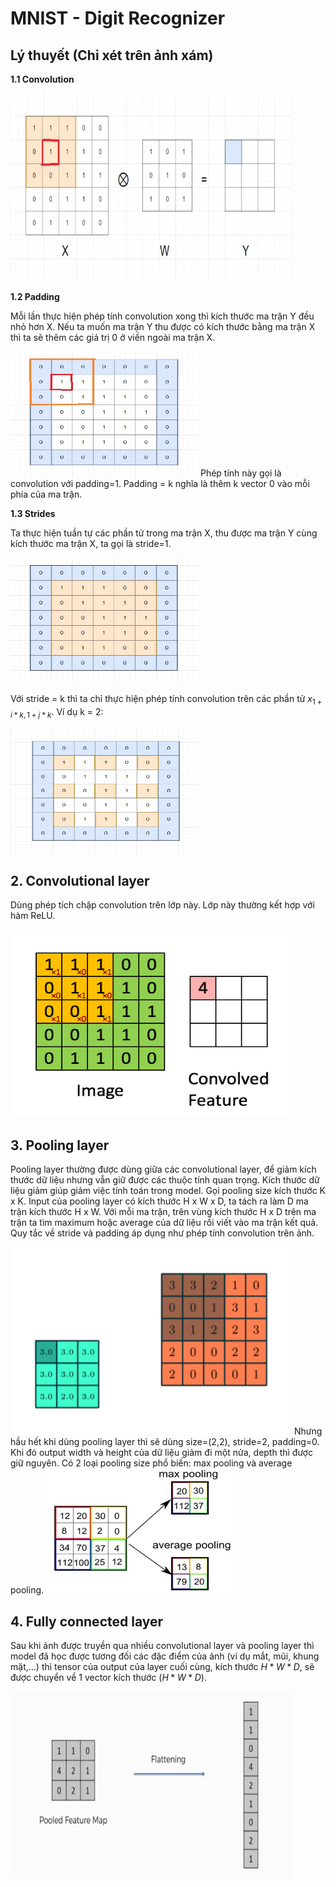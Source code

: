 # MNIST - Digit Recognizer
## Lý thuyết (Chỉ xét trên ảnh xám)
**1.1 Convolution**

<img src="image/convolution.webp" width="450" height="300">

**1.2 Padding**

Mỗi lần thực hiện phép tính convolution xong thì kích thước ma trận Y đều nhỏ hơn X. Nếu ta muốn ma trận Y thu được có kích thước bằng ma trận X thì ta sẽ thêm các giá trị 0 ở viền ngoài ma trận X.

 <img src="image/padding.webp" width="300" height="200">
 Phép tính này gọi là convolution với padding=1. Padding = k nghĩa là thêm k vector 0 vào mỗi phía của ma trận.
 
 **1.3 Strides**
 
 Ta thực hiện tuần tự các phần tử trong ma trận X, thu được ma trận Y cùng kích thước ma trận X, ta gọi là stride=1.
 
 <img src="image/stride1.webp" width="300" height="200">
 
 Với stride = k thì ta chỉ thực hiện phép tính convolution trên các phần tử $x_{1+i*k,1+j*k}$. Ví dụ k = 2:

<img src="image/stride2.webp" width="300" height="200">

## 2. Convolutional layer
Dùng phép tích chập convolution trên lớp này. Lớp này thường kết hợp với hàm ReLU.

<img src="image/convolution2.webp" width="450" height="300">

## 3. Pooling layer
Pooling layer thường được dùng giữa các convolutional layer, để giảm kích thước dữ liệu nhưng vẫn giữ được các thuộc tính quan trọng. Kích thước dữ liệu giảm giúp giảm việc tính toán trong model.
Gọi pooling size kích thước K x K. Input của pooling layer có kích thước H x W x D, ta tách ra làm D ma trận kích thước H x W. Với mỗi ma trận, trên vùng kích thước H x D trên ma trận ta tìm maximum hoặc average của dữ liệu rồi viết vào ma trận kết quả. Quy tắc về stride và padding áp dụng như phép tính convolution trên ảnh.

<img src="image/pooling.webp" width="450" height="300">
Nhưng hầu hết khi dùng pooling layer thì sẽ dùng size=(2,2), stride=2, padding=0. Khi đó output width và height của dữ liệu giảm đi một nửa, depth thì được giữ nguyên.
Có 2 loại pooling size phổ biến: max pooling và average pooling.

<img src="image/pooling_2.webp" width="300" height="200">

## 4. Fully connected layer
Sau khi ảnh được truyền qua nhiều convolutional layer và pooling layer thì model đã học được tương đối các đặc điểm của ảnh (ví dụ mắt, mũi, khung mặt,…) thì tensor của output của layer cuối cùng, kích thước $H*W*D$, sẽ được chuyển về 1 vector kích thước $(H*W*D)$.

<img src="image/flattern.webp" width="450" height="300">
